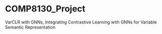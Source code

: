# COMP8130_Project
VarCLR with GNNs, Integrating Contrastive Learning with GNNs for Variable Semantic Representation
